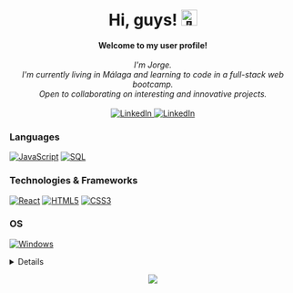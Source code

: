 <h1 align="center">Hi, guys! <img src="https://github.com/CallejaJ/CallejaJ/assets/24524555/766d336d-b87d-44ba-807c-c51de2bc6b4d" width="28px" alt="👋"></h1>

<p align="center">
    <b>Welcome to my user profile!</b><br><br>
    <i>
        I'm Jorge.<br>
        I'm currently living in Málaga and learning to code in a full-stack web bootcamp.<br>
        Open to collaborating on interesting and innovative projects.<br>
    </i><br>
    <a href="https://www.linkedin.com/in/CallejaJ" target="_blank">
        <img src="https://img.shields.io/badge/LinkedIn-blue?style=flat-square&logo=linkedin" alt="LinkedIn">
    </a>
    <a href="https://www.twitter.com/CallejaPJ" target="_blank">
        <img src="https://img.shields.io/badge/twitter-blue?style=flat-square&logo=twitter" alt="LinkedIn">
    </a>
    
</p>

### Languages
[![JavaScript](https://img.shields.io/badge/javascript-black?style=for-the-badge&logo=javascript)](https://#)
[![SQL](https://img.shields.io/badge/sql-black?style=for-the-badge&logo=mysql)](https://#)


### Technologies & Frameworks
[![React](https://img.shields.io/badge/react-black?style=for-the-badge&logo=react)](https://#)
[![HTML5](https://img.shields.io/badge/html5-black?style=for-the-badge&logo=html5)](https://#)
[![CSS3](https://img.shields.io/badge/css3-black?style=for-the-badge&logo=css3)](https://#)

### OS
[![Windows](https://img.shields.io/badge/Windows-black?style=for-the-badge&logo=Windows)](https://#)

<details>
<p align="center">
  <a href="https://github.com/CallejaJ">
    <img src="http://github-profile-summary-cards.vercel.app/api/cards/profile-details?username=CallejaJ&theme=transparent" />
  </a>
  <a href="https://github.com/CallejaJ">
    <img src="https://github-readme-streak-stats.herokuapp.com/?user=CallejaJ&hide_border=true&card_width=338&theme=transparent" />
  </a>
  <a href="https://github.com/CallejaJ">
    <img src="http://github-profile-summary-cards.vercel.app/api/cards/stats?username=CallejaJ&theme=transparent" />
  </a>
  <a href="https://github.com/CallejaJ">
    <img src="https://github-readme-stats.vercel.app/api/top-langs/?username=CallejaJ&langs_count=10&exclude_repo=&hide=jupyter%20notebook,vim%20script,cmake,makefile,batchfile,emacs%20lisp,css,html&layout=default&card_width=699&hide_border=true&theme=transparent" />
  </a>
</p>
</details>

<p align="center">
  <a href="https://github.com/CallejaJ">
    <img src="https://komarev.com/ghpvc/?username=CallejaJ&color=blue&style=flat)" />
  </a>
</p>

